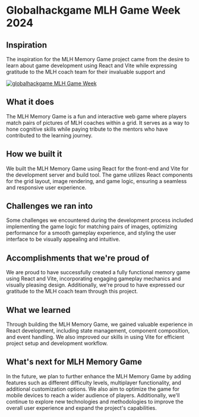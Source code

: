 # Globalhackgame MLH Game Week 2024

## Inspiration
The inspiration for the MLH Memory Game project came from the desire to learn about game development using React and Vite while expressing gratitude to the MLH coach team for their invaluable support and 

[![globalhackgame MLH Game Week](https://img.youtube.com/vi/zhDPLAKZIY8/0.jpg)](https://www.youtube.com/watch?v=zhDPLAKZIY8)

## What it does
The MLH Memory Game is a fun and interactive web game where players match pairs of pictures of MLH coaches within a grid. It serves as a way to hone cognitive skills while paying tribute to the mentors who have contributed to the learning journey.

## How we built it
We built the MLH Memory Game using React for the front-end and Vite for the development server and build tool. The game utilizes React components for the grid layout, image rendering, and game logic, ensuring a seamless and responsive user experience.

## Challenges we ran into
Some challenges we encountered during the development process included implementing the game logic for matching pairs of images, optimizing performance for a smooth gameplay experience, and styling the user interface to be visually appealing and intuitive.

## Accomplishments that we're proud of
We are proud to have successfully created a fully functional memory game using React and Vite, incorporating engaging gameplay mechanics and visually pleasing design. Additionally, we're proud to have expressed our gratitude to the MLH coach team through this project.

## What we learned
Through building the MLH Memory Game, we gained valuable experience in React development, including state management, component composition, and event handling. We also improved our skills in using Vite for efficient project setup and development workflow.

## What's next for MLH Memory Game
In the future, we plan to further enhance the MLH Memory Game by adding features such as different difficulty levels, multiplayer functionality, and additional customization options. We also aim to optimize the game for mobile devices to reach a wider audience of players. Additionally, we'll continue to explore new technologies and methodologies to improve the overall user experience and expand the project's capabilities.
